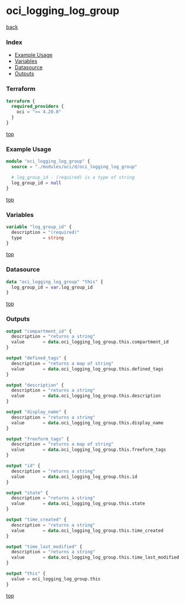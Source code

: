 # oci_logging_log_group

[back](../oci.md)

### Index

- [Example Usage](#example-usage)
- [Variables](#variables)
- [Datasource](#datasource)
- [Outputs](#outputs)

### Terraform

```terraform
terraform {
  required_providers {
    oci = ">= 4.20.0"
  }
}
```

[top](#index)

### Example Usage

```terraform
module "oci_logging_log_group" {
  source = "./modules/oci/d/oci_logging_log_group"

  # log_group_id - (required) is a type of string
  log_group_id = null
}
```

[top](#index)

### Variables

```terraform
variable "log_group_id" {
  description = "(required)"
  type        = string
}
```

[top](#index)

### Datasource

```terraform
data "oci_logging_log_group" "this" {
  log_group_id = var.log_group_id
}
```

[top](#index)

### Outputs

```terraform
output "compartment_id" {
  description = "returns a string"
  value       = data.oci_logging_log_group.this.compartment_id
}

output "defined_tags" {
  description = "returns a map of string"
  value       = data.oci_logging_log_group.this.defined_tags
}

output "description" {
  description = "returns a string"
  value       = data.oci_logging_log_group.this.description
}

output "display_name" {
  description = "returns a string"
  value       = data.oci_logging_log_group.this.display_name
}

output "freeform_tags" {
  description = "returns a map of string"
  value       = data.oci_logging_log_group.this.freeform_tags
}

output "id" {
  description = "returns a string"
  value       = data.oci_logging_log_group.this.id
}

output "state" {
  description = "returns a string"
  value       = data.oci_logging_log_group.this.state
}

output "time_created" {
  description = "returns a string"
  value       = data.oci_logging_log_group.this.time_created
}

output "time_last_modified" {
  description = "returns a string"
  value       = data.oci_logging_log_group.this.time_last_modified
}

output "this" {
  value = oci_logging_log_group.this
}
```

[top](#index)